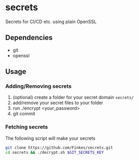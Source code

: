 # secrets
Secrets for CI/CD etc. using plain OpenSSL

## Dependencies
- git 
- openssl

## Usage

### Adding/Removing secrets
1. (optional) create a folder for your secret domain `secrets/`
2. add/remove your secret files to your folder
3. run ./encrypt <your_password>
4. git commit

### Fetching secrets
The following script will make your secrets
```bash
git clone https://github.com/Finkes/secrets.git
cd secrets && ./decrypt.sh $GIT_SECRETS_KEY
```
